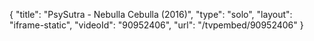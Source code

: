 {
    "title": "PsySutra - Nebulla Cebulla (2016)",
    "type": "solo",
    "layout": "iframe-static",
    "videoId": "90952406",
    "url": "\/tvpembed\/90952406"
}